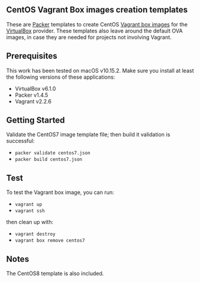 ## CentOS Vagrant Box images creation templates

These are [Packer](http://www.packer.io/) templates to create CentOS [Vagrant box images](https://www.vagrantup.com/docs/boxes.html) for the [VirtualBox](https://www.virtualbox.org/) provider. These templates also leave around the default OVA images, in case they are needed for projects not involving Vagrant. 

## Prerequisites
This work has been tested on macOS v10.15.2. Make sure you install at least the following versions of these applications:
  * VirtualBox v6.1.0
  * Packer v1.4.5
  * Vagrant v2.2.6

## Getting Started
Validate the CentOS7 image template file; then build it validation is successful:
  * `packer validate centos7.json`
  * `packer build centos7.json`

## Test
To test the Vagrant box image, you can run:
  * `vagrant up`
  * `vagrant ssh`

then clean up with:
  * `vagrant destroy`
  * `vagrant box remove centos7`

## Notes
The CentOS8 template is also included. 
